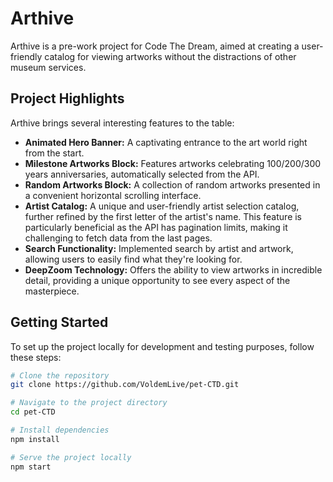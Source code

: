 # Arthive

Arthive is a pre-work project for Code The Dream, aimed at creating a user-friendly catalog for viewing artworks without the distractions of other museum services.

## Project Highlights

Arthive brings several interesting features to the table:

- **Animated Hero Banner:** A captivating entrance to the art world right from the start.
- **Milestone Artworks Block:** Features artworks celebrating 100/200/300 years anniversaries, automatically selected from the API.
- **Random Artworks Block:** A collection of random artworks presented in a convenient horizontal scrolling interface.
- **Artist Catalog:** A unique and user-friendly artist selection catalog, further refined by the first letter of the artist's name. This feature is particularly beneficial as the API has pagination limits, making it challenging to fetch data from the last pages.
- **Search Functionality:** Implemented search by artist and artwork, allowing users to easily find what they're looking for.
- **DeepZoom Technology:** Offers the ability to view artworks in incredible detail, providing a unique opportunity to see every aspect of the masterpiece.

## Getting Started

To set up the project locally for development and testing purposes, follow these steps:

```bash
# Clone the repository
git clone https://github.com/VoldemLive/pet-CTD.git

# Navigate to the project directory
cd pet-CTD

# Install dependencies
npm install

# Serve the project locally
npm start
```
